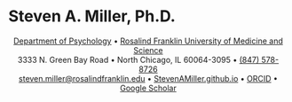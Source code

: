 <html>

<head>
    <meta charset="UTF-8">
    <meta name="viewport" content="width=device-width, initial-scale=1.0">
</head>

<body>  
        <h1>Steven A. Miller, Ph.D.</h1>
        <div class="contact-info">
<p align="center">
<a href="https://www.rosalindfranklin.edu/academics/college-of-health-professions/degree-programs/psychology-phd/">Department of Psychology</a> • 
<a href="https://www.rosalindfranklin.edu/">Rosalind Franklin University of Medicine and Science</a><br> 
            3333 N. Green Bay Road • 
            North Chicago, IL 60064-3095 •
            <a href="tel:1-847-578-8726">(847) 578-8726</a> <br>
            <a href="mailto:steven.miller@rosalindfranklin.edu">steven.miller@rosalindfranklin.edu</a> • 
            <a href="https://StevenAMiller.github.io">StevenAMiller.github.io</a> • 
            <a href="https://orcid.org/0000-0001-6687-776X">ORCID</a> • 
            <a href="https://scholar.google.com/citations?user=ggne6LkAAAAJ&hl=en">Google Scholar</a>
        </p>
</center>
</body>
</html>
